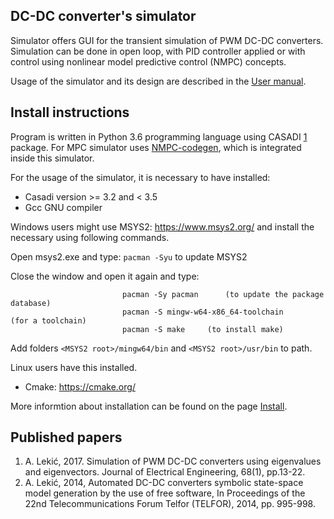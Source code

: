 ## DC-DC converter's simulator
Simulator offers GUI for the transient simulation of PWM DC-DC converters. Simulation can be done in open loop,
with PID controller applied or with control using nonlinear model predictive control (NMPC) concepts. 

Usage of the simulator and its design are described in the [User manual](https://github.com/kul-forbes/dc_dc_simulator/blob/master/Tutorial.pdf).

## Install instructions
Program is written in Python 3.6 programming language using CASADI [1](https://github.com/casadi/casadi/wiki) package. For MPC simulator uses [NMPC-codegen](https://kul-forbes.github.io/nmpc-codegen/), which is integrated inside this simulator. 

For the usage of the simulator, it is necessary to 
have installed:
- Casadi version >= 3.2 and < 3.5
- Gcc GNU compiler 

Windows users might use MSYS2: https://www.msys2.org/ and install the necessary using following commands.

Open msys2.exe and type: `pacman -Syu` to update MSYS2

Close the window and open it again and type: 
```
						 pacman -Sy pacman		(to update the package database)
						 pacman -S mingw-w64-x86_64-toolchain		(for a toolchain)
						 pacman -S make		(to install make)
```
						 
Add folders `<MSYS2 root>/mingw64/bin` and `<MSYS2 root>/usr/bin` to path.

Linux users have this installed.		 			

- Cmake: https://cmake.org/

More informtion about installation can be found on the page [Install](https://kul-forbes.github.io/nmpc-codegen/install/Python_install.html).

## Published papers 
1) A. Lekić, 2017. Simulation of PWM DC-DC converters using eigenvalues and eigenvectors. Journal of Electrical Engineering, 68(1), pp.13-22.
2) A. Lekić, 2014, Automated DC-DC converters symbolic state-space model generation by the use of free software, In Proceedings of the 22nd Telecommunications Forum Telfor (TELFOR), 2014, pp. 995-998.




